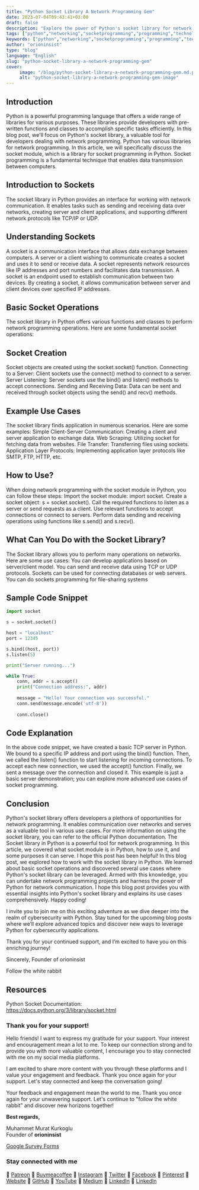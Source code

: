 ```yaml
---
title: "Python Socket Library A Network Programming Gem"
date: 2023-07-04T09:43:41+03:00
draft: false
description: "Explore the power of Python's socket library for network programming! Learn socket creation, data transmission, and use cases in this blog post. Level up your networking projects with this valuable tool. Happy coding!"
tags: ["python","networking","socketprogramming","programming","technology","pythonlibraries","networkcommunication"]
keywords: ["python","networking","socketprogramming","programming","technology","pythonlibraries","networkcommunication"]
author: "orioninsist"
type: "blog"
language: "English"
slug: "python-socket-library-a-network-programming-gem"
cover:
     image: "/blog/python-socket-library-a-network-programming-gem.md.png"
     alt: "python-socket-library-a-network-programming-gem-image"
---
```


## Introduction
Python is a powerful programming language that offers a wide range of libraries for various purposes. These libraries provide developers with pre-written functions and classes to accomplish specific tasks efficiently. In this blog post, we'll focus on Python's socket library, a valuable tool for developers dealing with network programming. Python has various libraries for network programming. In this article, we will specifically discuss the socket module, which is a library for socket programming in Python. Socket programming is a fundamental technique that enables data transmission between computers.

## Introduction to Sockets
The socket library in Python provides an interface for working with network communication. It enables tasks such as sending and receiving data over networks, creating server and client applications, and supporting different network protocols like TCP/IP or UDP.

## Understanding Sockets
A socket is a communication interface that allows data exchange between computers. A server or a client wishing to communicate creates a socket and uses it to send or receive data. A socket represents network resources like IP addresses and port numbers and facilitates data transmission. A socket is an endpoint used to establish communication between two devices. By creating a socket, it allows communication between server and client devices over specified IP addresses.

## Basic Socket Operations
The socket library in Python offers various functions and classes to perform network programming operations. Here are some fundamental socket operations:

## Socket Creation
Socket objects are created using the socket.socket() function.
Connecting to a Server: Client sockets use the connect() method to connect to a server.
Server Listening: Server sockets use the bind() and listen() methods to accept connections.
Sending and Receiving Data: Data can be sent and received through socket objects using the send() and recv() methods.
## Example Use Cases
The socket library finds application in numerous scenarios. Here are some examples:
Simple Client-Server Communication: Creating a client and server application to exchange data.
Web Scraping: Utilizing socket for fetching data from websites.
File Transfer: Transferring files using sockets.
Application Layer Protocols: Implementing application layer protocols like SMTP, FTP, HTTP, etc.
## How to Use?
When doing network programming with the socket module in Python, you can follow these steps:
Import the socket module: import socket.
Create a socket object: s = socket.socket().
Call the required functions to listen as a server or send requests as a client.
Use relevant functions to accept connections or connect to servers.
Perform data sending and receiving operations using functions like s.send() and s.recv().
## What Can You Do with the Socket Library?
The Socket library allows you to perform many operations on networks. Here are some use cases:
You can develop applications based on server/client model.
You can send and receive data using TCP or UDP protocols.
Sockets can be used for connecting databases or web servers.
You can do sockets programming for file-sharing systems

## Sample Code Snippet
```python
import socket

s = socket.socket()

host = "localhost"
port = 12345

s.bind((host, port))
s.listen(5)

print("Server running...")

while True:
    conn, addr = s.accept()
    print("Connection address:", addr)
    
    message = "Hello! Your connection was successful."
    conn.send(message.encode('utf-8'))
    
    conn.close()
```
## Code Explanation
In the above code snippet, we have created a basic TCP server in Python. We bound to a specific IP address and port using the bind() function. Then, we called the listen() function to start listening for incoming connections. To accept each new connection, we used the accept() function. Finally, we sent a message over the connection and closed it.
This example is just a basic server demonstration; you can explore more advanced use cases of socket programming.
## Conclusion
Python's socket library offers developers a plethora of opportunities for network programming. It enables communication over networks and serves as a valuable tool in various use cases. For more information on using the socket library, you can refer to the official Python documentation. The Socket library in Python is a powerful tool for network programming. In this article, we covered what socket module is in Python, how to use it, and some purposes it can serve. I hope this post has been helpful!
In this blog post, we explored how to work with the socket library in Python. We learned about basic socket operations and discovered several use cases where Python's socket library can be leveraged. Armed with this knowledge, you can undertake network programming projects and harness the power of Python for network communication.
I hope this blog post provides you with essential insights into Python's socket library and explains its use cases comprehensively. Happy coding!

I invite you to join me on this exciting adventure as we dive deeper into the realm of cybersecurity with Python. Stay tuned for the upcoming blog posts where we’ll explore advanced topics and discover new ways to leverage Python for cybersecurity applications.

Thank you for your continued support, and I’m excited to have you on this enriching journey!

Sincerely, Founder of orioninsist

Follow the white rabbit

## Resources

Python Socket Documentation: https://docs.python.org/3/library/socket.html

### Thank you for your support! 

Hello friends! I want to express my gratitude for your support. Your interest and encouragement mean a lot to me. To keep our connection strong and to provide you with more valuable content, I encourage you to stay connected with me on my social media platforms.

I am excited to share more content with you through these platforms and I value your engagement and feedback. Thank you once again for your support. Let's stay connected and keep the conversation going!

Your feedback and engagement mean the world to me. Thank you once again for your unwavering support.
Let's continue to "follow the white rabbit" and discover new horizons together!

**Best regards,**

Muhammet Murat Kurkoglu\
Founder of **orioninsist**

[Google Survey Forms](https://forms.gle/cPGSfiNRLJLVMyH79)

### Stay connected with me

🔗 [Patreon](https://www.patreon.com/orioninsist)
🔗 [Buymeacoffee](https://www.buymeacoffee.com/orioninsist)
🔗 [Instagram](https://www.instagram.com/insistorion/)
🔗 [Twitter](https://twitter.com/InsistOrion/)
🔗 [Facebook](https://www.facebook.com/insistorion)
🔗 [Pinterest](https://www.pinterest.com/orioninsist/)
🔗 [Website](https://orioninsist.org/)
🔗 [GitHub](https://github.com/orioninsist)
🔗 [YouTube](https://www.youtube.com/@orioninsist-official/)
🔗 [Medium](https://orioninsist.dev/)
🔗 [LinkedIn](https://www.linkedin.com/in/muhammet-murat-kurkoglu/)
🔗 [LinkedIn](https://www.linkedin.com/company/orioninsist/)
